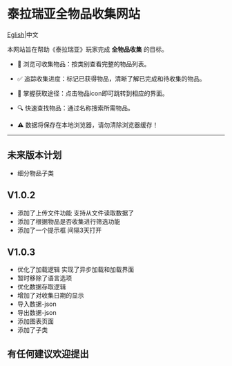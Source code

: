 # 泰拉瑞亚全物品收集网站

[Eglish](README_en.md)|中文

本网站旨在帮助《泰拉瑞亚》玩家完成 **全物品收集** 的目标。

* 📜 浏览可收集物品：按类别查看完整的物品列表。

* ✅ 追踪收集进度：标记已获得物品，清晰了解已完成和待收集的物品。

* 🧩 掌握获取途径：点击物品icon即可跳转到相应的界面。

* 🔍 快速查找物品：通过名称搜索所需物品。

* ⚠️ 数据将保存在本地浏览器，请勿清除浏览器缓存！

---

## 未来版本计划

* 细分物品子类 

## V1.0.2

* 添加了上传文件功能 支持从文件读取数据了
* 添加了根据物品是否收集进行筛选功能
* 添加了一个提示框 间隔3天打开

## V1.0.3

* 优化了加载逻辑 实现了异步加载和加载界面
* 暂时移除了语言选项
* 优化数据存取逻辑
* 增加了对收集日期的显示
* 导入数据-json
* 导出数据-json
* 添加图表页面
* 添加了子类

## 有任何建议欢迎提出
